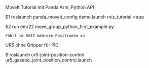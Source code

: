 MoveIt Tutorial mit Panda Arm, Python API

$1 roslaunch panda_moveit_config demo.launch rviz_tutorial:=true

$2 run emr22 move_group_python_first_example.py 

    Fährt im RVIZ mehrere Positionen an


UR5 ohne Gripper für PID

$ roslaunch ur5-joint-position-control ur5_gazebo_joint_position_control.launch
